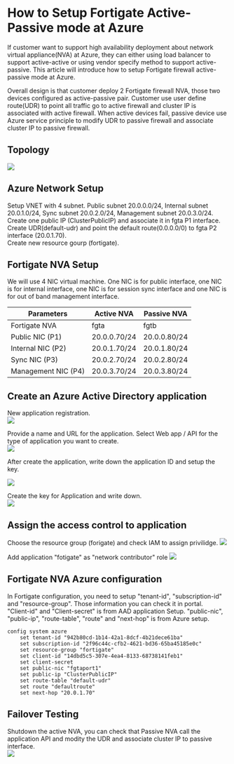 How to Setup Fortigate Active-Passive mode at Azure
======================================================

If customer want to support high availability deployment about network virtual appliance(NVA) at Azure, they can either using load balancer to support active-active or using vendor specify method to support active-passive. This article will introduce how to setup Fortigate firewall active-passive mode at Azure. <br>

Overall design is that customer deploy 2 Fortigate firewall NVA, those two devices configured as active-passive pair. Customer use user define route(UDR) to point all traffic go to active firewall and cluster IP is associated with active firewall. When active devices fail, passive device use Azure service principle to modify UDR to passive firewall and associate cluster IP to passive firewall. <br>

Topology
-------------------------------------
![](https://github.com/yinghli/Fortigate-NVA-HA/blob/master/Drawing1.png)


Azure Network Setup
------------------------------------------
Setup VNET with 4 subnet. Public subnet 20.0.0.0/24, Internal subnet 20.0.1.0/24, Sync subnet 20.0.2.0/24, Management subnet 20.0.3.0/24. <br>
Create one public IP (ClusterPublicIP) and associate it in fgta P1 interface. <br>
Create UDR(default-udr) and point the default route(0.0.0.0/0) to fgta P2 interface (20.0.1.70). <br>
Create new resource gourp (fortigate). <br>


Fortigate NVA Setup
-------------------------------------
We will use 4 NIC virtual machine. One NIC is for public interface, one NIC is for internal interface, one NIC is for session sync interface and one NIC is for out of band management interface.

Parameters            | Active NVA    | Passive NVA
----------------------| ------------- | ------------
Fortigate NVA         | fgta          | fgtb
Public NIC     (P1)   | 20.0.0.70/24  | 20.0.0.80/24
Internal NIC   (P2)   | 20.0.1.70/24  | 20.0.1.80/24
Sync NIC       (P3)   | 20.0.2.70/24  | 20.0.2.80/24
Management NIC (P4)   | 20.0.3.70/24  | 20.0.3.80/24


Create an Azure Active Directory application 
---------------------------------

New application registration.<br>
![](https://github.com/yinghli/Fortigate-NVA-HA/blob/master/AAD.PNG)

Provide a name and URL for the application. Select Web app / API for the type of application you want to create.<br> 
![](https://github.com/yinghli/Fortigate-NVA-HA/blob/master/AppReg.PNG)

After create the application, write down the application ID and setup the key.<br>

![](https://github.com/yinghli/Fortigate-NVA-HA/blob/master/APPID.PNG)

Create the key for Application and write down.<br>
![](https://github.com/yinghli/Fortigate-NVA-HA/blob/master/KEY.PNG)

Assign the access control to application
-----------------------------------------
Choose the resource group (forigate) and check IAM to assign privilidge.
![](https://github.com/yinghli/Fortigate-NVA-HA/blob/master/IAM.PNG)

Add application "fotigate" as "network contributor" role 
![](https://github.com/yinghli/Fortigate-NVA-HA/blob/master/IAM2.PNG)

Fortigate NVA Azure configuration
-----------------------------------
In Fortigate configuration, you need to setup "tenant-id", "subscription-id" and "resource-group". Those information you can check it in portal.<br>
"Client-id" and "Client-secret" is from AAD application Setup.
"public-nic", "public-ip", "route-table", "route" and "next-hop" is from Azure setup.
```
config system azure
    set tenant-id "942b80cd-1b14-42a1-8dcf-4b21dece61ba"
    set subscription-id "2f96c44c-cfb2-4621-bd36-65ba45185e0c"
    set resource-group "fortigate"
    set client-id "14dbd5c5-307e-4ea4-8133-68738141feb1"
    set client-secret 
    set public-nic "fgtaport1"
    set public-ip "ClusterPublicIP"
    set route-table "default-udr"
    set route "defaultroute"
    set next-hop "20.0.1.70"
```

Failover Testing
-------------------------------
Shutdown the active NVA, you can check that Passive NVA call the application API and modity the UDR and associate cluster IP to passive interface.  
![](https://github.com/yinghli/Fortigate-NVA-HA/blob/master/Drawing2.png)
